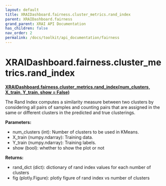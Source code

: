 ```yaml
---
layout: default
title: XRAIDashboard.fairness.cluster_metrics.rand_index
parent: XRAIDashboard.fairness
grand_parent: XRAI API Documentation
has_children: false
nav_order: 2
permalink: /docs/toolkit/api_documentation/fairness
---
```


# XRAIDashboard.fairness.cluster_metrics.rand_index
**[XRAIDashboard.fairness.cluster_metrics.rand_index(num_clusters, X_train, Y_train, show = False)](https://github.com/gaberamolete/XRAIDashboard/blob/main/fairness/cluster_metrics.py)**


The Rand Index computes a similarity measure between two clusters by considering all pairs of samples and counting pairs that are assigned in the same or different clusters in the predicted and true clusterings.


**Parameters:**
- num_clusters (int): Number of clusters to be used in KMeans.
- X_train (numpy.ndarray): Training data.
- Y_train (numpy.ndarray): Training labels.
- show (bool): whether to show the plot or not

**Returns:**
- rand_dict (dict): dictionary of rand index values for each number of clusters
- fig (plotly.Figure): plotly figure of rand index vs number of clusters
